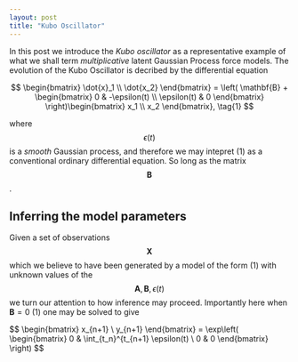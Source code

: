 ```yaml
---
layout: post
title: "Kubo Oscillator"
---
```


In this post we introduce the *Kubo oscillator* as a representative example of what we shall term *multiplicative* latent Gaussian Process force models. The evolution of the Kubo Oscillator is decribed by the differential equation

$$
\begin{bmatrix} \dot{x}_1 \\ \dot{x_2} \end{bmatrix}
= \left( \mathbf{B} + \begin{bmatrix} 0 & -\epsilon(t) \\ \epsilon(t) & 0 \end{bmatrix} \right)\begin{bmatrix} x_1 \\ x_2 \end{bmatrix}, \tag{1}
$$

where $$ \epsilon(t) $$ is a *smooth* Gaussian process, and therefore we may intepret (1) as a conventional ordinary differential equation. So long as the matrix $$\mathbf{B}$$.

## Inferring the model parameters
Given a set of observations $$\mathbf{X}$$ which we believe to have been generated by a model of the form (1) with unknown values of the $$\mathbf{A}, \mathbf{B}, \epsilon(t) $$ we turn our attention to how inference may proceed. Importantly here when $\mathbf{B} = 0$ (1) one may be solved to give

$$
\begin{bmatrix} x_{n+1} \\ y_{n+1} \end{bmatrix} = \exp\left(
\begin{bmatrix} 0 & \int_{t_n}^{t_{n+1} \epsilon(t) \\
0 & 0
\end{bmatrix} \right)
$$
